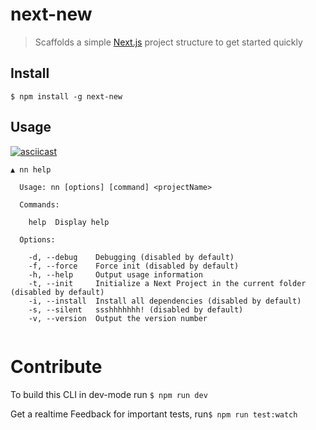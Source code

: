 # next-new
> Scaffolds a simple [Next.js](https://github.com/zeit/next.js) project structure to get started quickly

## Install

`$ npm install -g next-new`

## Usage

[![asciicast](https://asciinema.org/a/47yw9q6ru0s0o88wfmy7hvllh.png)](https://asciinema.org/a/47yw9q6ru0s0o88wfmy7hvllh)

```
▲ nn help

  Usage: nn [options] [command] <projectName>

  Commands:

    help  Display help

  Options:

    -d, --debug    Debugging (disabled by default)
    -f, --force    Force init (disabled by default)
    -h, --help     Output usage information
    -t, --init     Initialize a Next Project in the current folder (disabled by default)
    -i, --install  Install all dependencies (disabled by default)
    -s, --silent   ssshhhhhhh! (disabled by default)
    -v, --version  Output the version number


```
# Contribute
To build this CLI in dev-mode run `$ npm run dev`

Get a realtime Feedback for important tests, run`$ npm run test:watch`